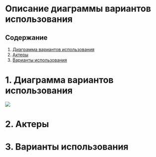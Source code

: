 # Описание диаграммы вариантов использования

## Содержание  
1. [Диаграмма вариантов использования](#1-Диаграмма-вариантов-использования)
2. [Актеры](#2-Актеры)
3. [Варианты использования](#3-Варианты-использования)

# 1. Диаграмма вариантов использования

![](https://github.com/AnnaGavrilowa/CMS/blob/master/Documentation/UML-Diagrams/Use-Case/UseCase.png)

# 2. Актеры

# 3. Варианты использования
